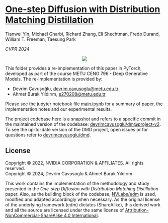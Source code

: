 # [One-step Diffusion with Distribution Matching Distillation](https://arxiv.org/abs/2311.18828)

Tianwei Yin, Michaël Gharbi, Richard Zhang, Eli Shechtman, Fredo Durand, William T. Freeman, Taesung Park

*CVPR 2024*

<center><img src="assets/cifar_vs_dmd.png"></center>

This folder provides a re-implementation of this paper in PyTorch, developed as part of the course METU CENG 796 - Deep Generative Models. The re-implementation is provided by:
* Devrim Çavuşoğlu, devrim.cavusoglu@metu.edu.tr 
* Ahmet Burak Yıldırım, e270208@metu.edu.tr

Please see the jupyter notebook file [main.ipynb](main.ipynb) for a summary of paper, the implementation notes and our experimental results.

The project codebase here is a snapshot and refers to a specific commit in the maintained version of the codebase: [devrimcavusoglu/dm@project-v2](https://github.com/devrimcavusoglu/dmd). To see the up-to-date version of the DMD project, open issues or for questions refer to [devrimcavusoglu/dmd](https://github.com/devrimcavusoglu/dmd).

## License

Copyright © 2022, NVIDIA CORPORATION & AFFILIATES. All rights reserved.\
Copyright © 2024, Devrim Cavusoglu & Ahmet Burak Yıldırım

This work contains the implementation of the methodology and study presented in the *One-step Diffusion with 
Distribution Matching Distillation* paper. Also, as the building block of the codebase, [NVLabs/edm](https://github.com/NVlabs/edm) is 
used, modified and adapted accordingly when necessary. As the original license of the underlying framework (edm) 
dictates (ShareAlike), this derived work and all the source are licensed under the same license 
of [Attribution-NonCommercial-ShareAlike 4.0 International](https://creativecommons.org/licenses/by-nc-sa/4.0/deed.en).
